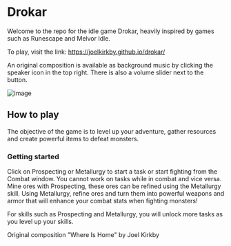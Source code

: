 # Drokar

Welcome to the repo for the idle game Drokar, heavily inspired by games such as Runescape and Melvor Idle.

To play, visit the link: 
https://joelkirkby.github.io/drokar/

An original composition is available as background music by clicking the speaker icon in the top right.
There is also a volume slider next to the button.

![image](https://github.com/JoelKirkby/drokar/assets/39950909/32d3334f-7f9a-48f0-b486-d8995aa02e60)

## How to play
The objective of the game is to level up your adventure, gather resources and create powerful items to defeat monsters.

### Getting started
Click on Prospecting or Metallurgy to start a task or start fighting from the Combat window. You cannot work on tasks while in combat and vice versa.
Mine ores with Prospecting, these ores can be refined using the Metallurgy skill.
Using Metallurgy, refine ores and turn them into powerful weapons and armor that will enhance your combat stats when fighting monsters! 

For skills such as Prospecting and Metallurgy, you will unlock more tasks as you level up your skills.

Original composition "Where Is Home" by Joel Kirkby



